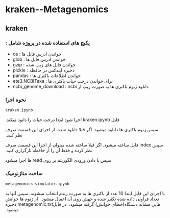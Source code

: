 # kraken--Metagenomics

## kraken
### &#x202b; پکیج های استفاده شده در پروژه شامل :

- os  : &#x202b;  خواندن ادرس فایل ها 
- glob : &#x202b;  خواندن ادرس فایل ها 
- gzip : &#x202b;  خواندن فایل های زیپ شده 
- pickle : &#x202b;  ذخیره ایندکس در حافظه
- pandas : &#x202b; خواندن اطلاعات باکتری ها
- ete3.NCBITaxa : &#x202b; برای خواندن درخت حیات باکتری ها
- ncbi_genome_download : &#x202b; دانلود ژنوم باکتری ها به صورت زیپ از ncbi
### نحوه اجرا
```
kraken.ipynb
```
&#x202b; فایل kraken.ipynb اجرا شود ابتدا درخت حیات را دانود میکند.

&#x202b;سپس ژنوم باکتری ها دانلود میشود. اگر قبلا دانلود شده، از اجرای این قسمت صرف نظر کنید.

&#x202b;سپس index فایل ساخته میشود. اگر قبلا ساخته شده میتوان از اجرا این قسمت صرف نظر کرده و فقط 
آن را از حافظه بارگزاری کنید.

&#x202b;سپس با دادن ورودی الگوریتم بر روی read ها اجرا میشود

### ساخت متاژنومیک

```
metagenomics-simulator.ipynb
```
&#x202b;با اجرای این فایل ابتدا 10 عدد از باکتری ها به صورت رندم انتخاب میشوند.
&#x202b;سپس آنها به تعداد فرآونی داده شده تکثیر شده و جهش روی آن اعمال میشود.
&#x202b; از ژنوم ها خوانش هایی مشابه دستگاه(خطای خوانش) گرفته میشود.
&#x202b; در فایلmetagenomic.txt ذخیره میشود.
